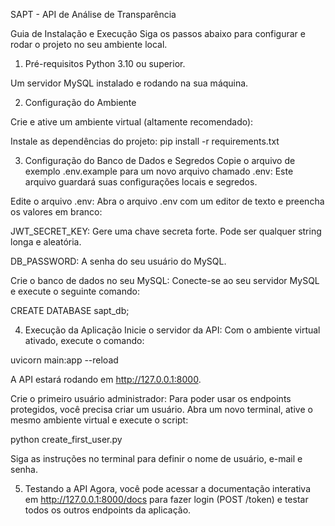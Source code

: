 SAPT - API de Análise de Transparência
 

Guia de Instalação e Execução
Siga os passos abaixo para configurar e rodar o projeto no seu ambiente local.

1. Pré-requisitos
Python 3.10 ou superior.

Um servidor MySQL instalado e rodando na sua máquina.

2. Configuração do Ambiente

Crie e ative um ambiente virtual (altamente recomendado):


Instale as dependências do projeto:
pip install -r requirements.txt

3. Configuração do Banco de Dados e Segredos
Copie o arquivo de exemplo .env.example para um novo arquivo chamado .env:
Este arquivo guardará suas configurações locais e segredos.


Edite o arquivo .env:
Abra o arquivo .env com um editor de texto e preencha os valores em branco:

JWT_SECRET_KEY: Gere uma chave secreta forte. Pode ser qualquer string longa e aleatória.

DB_PASSWORD: A senha do seu usuário do MySQL.

Crie o banco de dados no seu MySQL:
Conecte-se ao seu servidor MySQL e execute o seguinte comando:

CREATE DATABASE sapt_db;

4. Execução da Aplicação
Inicie o servidor da API:
Com o ambiente virtual ativado, execute o comando:

uvicorn main:app --reload

A API estará rodando em http://127.0.0.1:8000.

Crie o primeiro usuário administrador:
Para poder usar os endpoints protegidos, você precisa criar um usuário. Abra um novo terminal, ative o mesmo ambiente virtual e execute o script:

python create_first_user.py

Siga as instruções no terminal para definir o nome de usuário, e-mail e senha.

5. Testando a API
Agora, você pode acessar a documentação interativa em http://127.0.0.1:8000/docs para fazer login (POST /token) e testar todos os outros endpoints da aplicação.